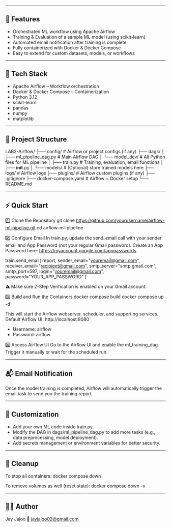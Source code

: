 ------------------------------------------------------------
🧠 Features
------------------------------------------------------------
- Orchestrated ML workflow using Apache Airflow
- Training & Evaluation of a sample ML model (using scikit-learn)
- Automated email notification after training is complete
- Fully containerized with Docker & Docker Compose
- Easy to extend for custom datasets, models, or workflows

------------------------------------------------------------
🧰 Tech Stack
------------------------------------------------------------
- Apache Airflow – Workflow orchestration
- Docker & Docker Compose – Containerization
- Python 3.12
- scikit-learn
- pandas
- numpy
- matplotlib

------------------------------------------------------------
📁 Project Structure
------------------------------------------------------------
LAB2-Airflow/
├── config/                      # Airflow or project configs (if any)
├── dags/
│   ├── ml_pipeline_dag.py       # Main Airflow DAG
│   └── model_dev/               # All Python files for ML pipeline
│       ├── train.py             # Training, evaluation, email functions
│       ├── __init__.py
│       └── models/              # (Optional) store trained models here
├── logs/                        # Airflow logs
├── plugins/                     # Airflow custom plugins (if any)
├── .gitignore
├── docker-compose.yaml          # Airflow + Docker setup
└── README.md

------------------------------------------------------------
⚡ Quick Start
------------------------------------------------------------
1️⃣ Clone the Repository
git clone https://github.com/yourusername/airflow-ml-pipeline.git
cd airflow-ml-pipeline

2️⃣ Configure Email
In train.py, update the send_email call with your sender email and App Password (not your regular Gmail password).
Create an App Password here: https://myaccount.google.com/apppasswords

train.send_email(
    report,
    sender_email="youremail@gmail.com",
    receiver_email="recipient@gmail.com",
    smtp_server="smtp.gmail.com",
    smtp_port=587,
    login="youremail@gmail.com",
    password="YOUR_APP_PASSWORD"
)

⚠️ Make sure 2-Step Verification is enabled on your Gmail account.

3️⃣ Build and Run the Containers
docker compose build
docker compose up -d

This will start the Airflow webserver, scheduler, and supporting services.
Default Airflow UI: http://localhost:8080
- Username: airflow
- Password: airflow

4️⃣ Access Airflow UI
Go to the Airflow UI and enable the ml_training_dag.
Trigger it manually or wait for the scheduled run.

------------------------------------------------------------
📬 Email Notification
------------------------------------------------------------
Once the model training is completed, Airflow will automatically trigger the email task to send you the training report.

------------------------------------------------------------
🧠 Customization
------------------------------------------------------------
- Add your own ML code inside train.py.
- Modify the DAG in dags/ml_pipeline_dag.py to add more tasks (e.g., data preprocessing, model deployment).
- Add secrets management or environment variables for better security.

------------------------------------------------------------
🧹 Cleanup
------------------------------------------------------------
To stop all containers:
docker compose down

To remove volumes as well (reset state):
docker compose down -v

------------------------------------------------------------
🧑‍💻 Author
------------------------------------------------------------
Jay Jajoo
📧 jayjajoo02@gmail.com
